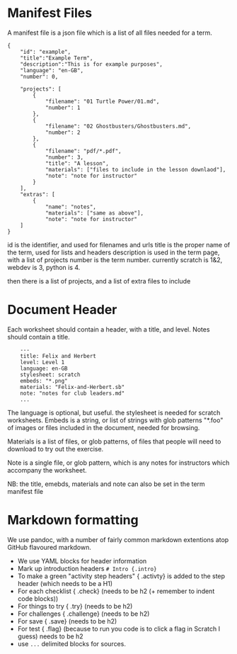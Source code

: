 # Manifest Files 

A manifest file is a json file which is a list of all files needed for a term.


```
{
    "id": "example", 
    "title":"Example Term",
    "description":"This is for example purposes",
    "language": "en-GB",
    "number": 0,

    "projects": [
        {
            "filename": "01 Turtle Power/01.md",
            "number": 1
        },
        {
            "filename": "02 Ghostbusters/Ghostbusters.md",
            "number": 2
        },
        { 
            "filename": "pdf/*.pdf",
            "number": 3,
            "title": "A lesson",
            "materials": ["files to include in the lesson downlaod"], 
            "note": "note for instructor"
        }
    ],
    "extras": [
        {
            "name": "notes",
            "materials": ["same as above"],
            "note": "note for instructor"
    ]
}
```

id is the identifier, and used for filenames and urls 
title is the proper name of the term, used for lists and headers
description is used in the term page, with a list of projects
number is the term number. currently scratch is 1&2, webdev is 3, python is 4.

then there is a list of projects, and a list of extra files to include


# Document Header

Each worksheet should contain a header, with a title, and level. Notes should contain a title.

```
    ---
    title: Felix and Herbert
    level: Level 1
    language: en-GB
    stylesheet: scratch
    embeds: "*.png"
    materials: "Felix-and-Herbert.sb"
    note: "notes for club leaders.md"
    ...
```

The language is optional, but useful. the stylesheet is needed for scratch worksheets. Embeds is a string, or list of strings with glob patterns "*.foo" of images or files included in the document, needed for browsing.

Materials is a list of files, or glob patterns, of files that people will need to download to try out the exercise.

Note is a single file, or glob pattern, which is any notes for instructors which accompany the worksheet.

NB: the title, emebds, materials and note can also be set in the term manifest file

# Markdown formatting

We use pandoc, with a number of fairly common markdown extentions atop GitHub flavoured markdown.

- We use YAML blocks for header information
- Mark up introduction headers `# Intro {.intro}`
- To make a green "activity step headers" { .activty} is added to the step header (which needs to be a H1)
- For each checklist { .check} (needs to be h2 (+ remember to indent code blocks))
- For things to try { .try} (needs to be h2)
- For challenges { .challenge} (needs to be h2)
- For save { .save} (needs to be h2)
- For test { .flag} (because to run you code is to click a flag in Scratch I guess) needs to be h2
- use ```...``` delimited blocks for sources.

